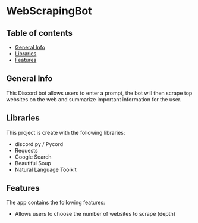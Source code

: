 # WebScrapingBot
## Table of contents
* [General Info](#general-info)
* [Libraries](#libraries)
* [Features](#features)

## General Info
This Discord bot allows users to enter a prompt, the bot will then scrape top websites on the web and summarize important information for the user.


## Libraries
This project is create with the following libraries:
* discord.py / Pycord
* Requests
* Google Search
* Beautiful Soup
* Natural Language Toolkit


## Features
The app contains the following features:
* Allows users to choose the number of websites to scrape (depth)

